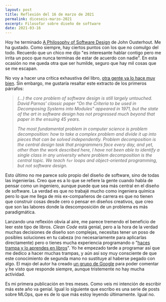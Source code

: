 ```yaml
---
layout: post
title: Reflexión del 16 de marzo de 2021
permalink: diceseis-marzo-2021
excerpt: Filosofar sobre diseño de software
date: 2021-03-16
---
```


Hoy he terminado [A Philosophy of Software Design](https://youtu.be/bmSAYlu0NcY) de John Ousterhout. Me ha gustado. Como siempre, hay ciertos puntos con los que no comulgo del todo. Recuerdo que un chico me dijo "es interesante hablar contigo pero me irrita un poco que nunca terminas de estar de acuerdo con nadie". En esta ocasión no me queda otra que ser humilde, seguro que hay mil cosas que se me escapan.

No voy a hacer una crítica exhaustiva del libro, [otra gente ya lo hace muy bien](https://blog.pragmaticengineer.com/a-philosophy-of-software-design-review/). Sin embargo, me gustaría resaltar este extracto de los primeros párrafos:

>*(...) the core problem of software design is still largely untouched. David Parnas' classic paper "On the Criteria to be used in Decomposing Systems into Modules" appeared in 1971, but the state of the art in software design has not progressed much beyond that paper in the ensuing 45 years.*
>
>*The most fundamental problem in computer science is *problem decomposition*: how to take a complex problem and divide it up into pieces that can be solved independently. Problem decomposition is the central design task that programmers face every day, and yet, other than the work described here, I have not been able to identify a single class in any university where problem decomposition is the central topic. We teach `for` loops and object-oriented programming, but not software design.*

Esto último no me parece solo propio del diseño de software, sino de todas las ingenierías. Creo que es a lo que se refiere la gente cuando habla de pensar como un ingeniero, aunque puede que sea más central en el diseño de software. La verdad es que no trabajé mucho como ingeniera química pero lo que me llega de mis ex-compañeros de carrera es que no tienen que construir cosas desde cero o pensar en diseños creativos, que creo que son las labores donde la descomposición de un problema es más paradigmática.

Lanzando una reflexión obvia al aire, me parece tremendo el beneficio de leer este tipo de libros. *Clean Code* está genial, pero a la hora de la verdad muchas decisiones de diseño son complejas, necesitas tener un poso de posibles soluciones en tu cabeza (no necesariamente para aplicarlas directamente) pero o tienes mucha experiencia programando o "[haces trampa y lo aprendes en libros](https://youtu.be/qrDZhAxpKrQ?t=678)". Yo he empezado tarde a programar así que me dedico a hacer muchas trampas, y aún así soy muy consciente de que este conocimiento de segunda mano no sustituye al haberse pegado con algo. El majo del autor ha creado [un grupo de Google](https://groups.google.com/u/1/g/software-design-book) para poder comentar y he visto que responde siempre, aunque tristemente no hay mucha actividad.

Es mi primera publicación en tres meses. Como veis mi intención de escribir más este año va genial. Igual lo siguiente que escribo es una serie de posts sobre MLOps, que es de lo que más estoy leyendo últimamente. Igual no.